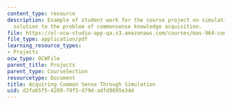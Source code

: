 ```yaml
---
content_type: resource
description: Example of student work for the course project on simulation as an alternative
  solution to the problem of commonsense knowledge acquisition.
file: https://ol-ocw-studio-app-qa.s3.amazonaws.com/courses/mas-964-common-sense-reasoning-for-interactive-applications-fall-2002/d2fab5f5428979f5d79dadfd9095e34d_proj_file3.pdf
file_type: application/pdf
learning_resource_types:
- Projects
ocw_type: OCWFile
parent_title: Projects
parent_type: CourseSection
resourcetype: Document
title: Acquiring Common Sense Through Simulation
uid: d2fab5f5-4289-79f5-d79d-adfd9095e34d
---
```

